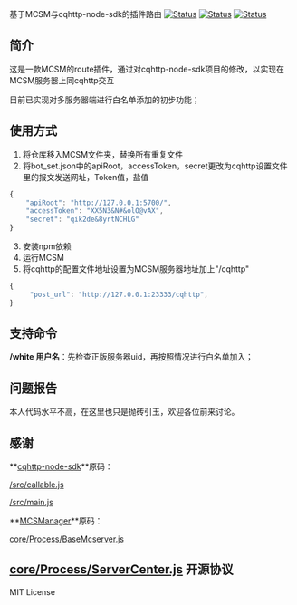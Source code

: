 

基于MCSM与cqhttp-node-sdk的插件路由
[![Status](https://img.shields.io/badge/npm-v6.9.0-blue.svg)](https://www.npmjs.com/)
[![Status](https://img.shields.io/badge/node-v10.0.0-blue.svg)](https://nodejs.org/en/download/)
[![Status](https://img.shields.io/badge/License-MIT-red.svg)](https://github.com/Suwings/MCSManager)

简介
-----------
这是一款MCSM的route插件，通过对cqhttp-node-sdk项目的修改，以实现在MCSM服务器上同cqhttp交互

目前已实现对多服务器端进行白名单添加的初步功能；

使用方式
-----------
1. 将仓库移入MCSM文件夹，替换所有重复文件
2. 将bot_set.json中的apiRoot，accessToken，secret更改为cqhttp设置文件里的报文发送网址，Token值，盐值
```javascript
{
	"apiRoot": "http://127.0.0.1:5700/",
	"accessToken": "XX5N3&N#&olO@vAX",
	"secret": "qik2de&8yrtNCHLG"
}
```
3. 安装npm依赖
4. 运行MCSM
5. 将cqhttp的配置文件地址设置为MCSM服务器地址加上"/cqhttp"
```javascript
{
	 "post_url": "http://127.0.0.1:23333/cqhttp",
}
```

支持命令
-----------
**/white 用户名**：先检查正版服务器uid，再按照情况进行白名单加入；

问题报告
-----------
本人代码水平不高，在这里也只是抛砖引玉，欢迎各位前来讨论。

感谢
-----------
**[cqhttp-node-sdk](https://github.com/cqmoe/cqhttp-node-sdk "cqhttp-node-sdk")**原码：

[/src/callable.js](https://github.com/cqmoe/cqhttp-node-sdk/blob/master/src/callable.js "/src/callable.js")

[/src/main.js](https://github.com/cqmoe/cqhttp-node-sdk/blob/master/src/main.js "/src/main.js")

**[MCSManager](https://github.com/Suwings/MCSManager "MCSManager")**原码：

[core/Process/BaseMcserver.js](https://github.com/Suwings/MCSManager/blob/master/core/Process/BaseMcserver.js "core/Process/BaseMcserver.js")

[core/Process/ServerCenter.js](https://github.com/Suwings/MCSManager/blob/master/core/Process/ServerCenter.js "core/Process/ServerCenter.js")
开源协议
-----------
MIT License
